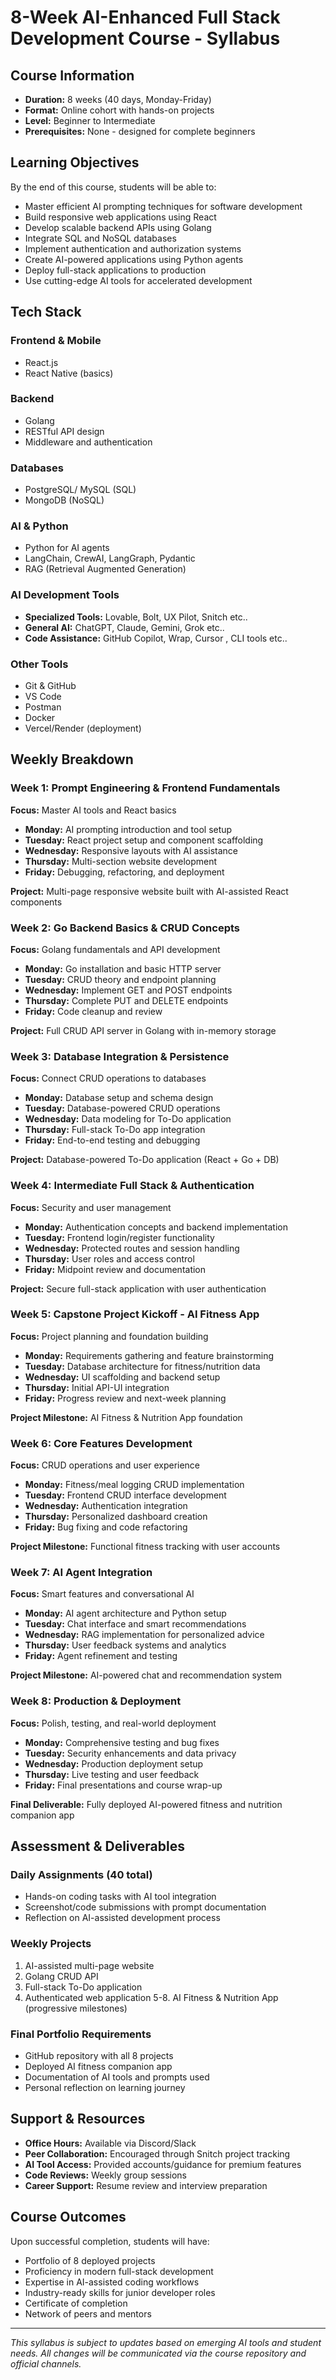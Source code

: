 # 8-Week AI-Enhanced Full Stack Development Course - Syllabus

## Course Information
- **Duration:** 8 weeks (40 days, Monday-Friday)
- **Format:** Online cohort with hands-on projects
- **Level:** Beginner to Intermediate
- **Prerequisites:** None - designed for complete beginners

## Learning Objectives
By the end of this course, students will be able to:
- Master efficient AI prompting techniques for software development
- Build responsive web applications using React
- Develop scalable backend APIs using Golang
- Integrate SQL and NoSQL databases
- Implement authentication and authorization systems
- Create AI-powered applications using Python agents
- Deploy full-stack applications to production
- Use cutting-edge AI tools for accelerated development

## Tech Stack
### Frontend & Mobile
- React.js
- React Native (basics)

### Backend
- Golang
- RESTful API design
- Middleware and authentication

### Databases
- PostgreSQL/ MySQL (SQL)
- MongoDB (NoSQL)

### AI & Python
- Python for AI agents
- LangChain, CrewAI, LangGraph, Pydantic
- RAG (Retrieval Augmented Generation)

### AI Development Tools
- **Specialized Tools:** Lovable, Bolt, UX Pilot, Snitch etc..
- **General AI:** ChatGPT, Claude, Gemini, Grok etc..
- **Code Assistance:** GitHub Copilot, Wrap, Cursor , CLI tools etc..

### Other Tools
- Git & GitHub
- VS Code
- Postman
- Docker
- Vercel/Render (deployment)

## Weekly Breakdown

### Week 1: Prompt Engineering & Frontend Fundamentals
**Focus:** Master AI tools and React basics
- **Monday:** AI prompting introduction and tool setup
- **Tuesday:** React project setup and component scaffolding
- **Wednesday:** Responsive layouts with AI assistance
- **Thursday:** Multi-section website development
- **Friday:** Debugging, refactoring, and deployment

**Project:** Multi-page responsive website built with AI-assisted React components

### Week 2: Go Backend Basics & CRUD Concepts
**Focus:** Golang fundamentals and API development
- **Monday:** Go installation and basic HTTP server
- **Tuesday:** CRUD theory and endpoint planning
- **Wednesday:** Implement GET and POST endpoints
- **Thursday:** Complete PUT and DELETE endpoints
- **Friday:** Code cleanup and review

**Project:** Full CRUD API server in Golang with in-memory storage

### Week 3: Database Integration & Persistence
**Focus:** Connect CRUD operations to databases
- **Monday:** Database setup and schema design
- **Tuesday:** Database-powered CRUD operations
- **Wednesday:** Data modeling for To-Do application
- **Thursday:** Full-stack To-Do app integration
- **Friday:** End-to-end testing and debugging

**Project:** Database-powered To-Do application (React + Go + DB)

### Week 4: Intermediate Full Stack & Authentication
**Focus:** Security and user management
- **Monday:** Authentication concepts and backend implementation
- **Tuesday:** Frontend login/register functionality
- **Wednesday:** Protected routes and session handling
- **Thursday:** User roles and access control
- **Friday:** Midpoint review and documentation

**Project:** Secure full-stack application with user authentication

### Week 5: Capstone Project Kickoff - AI Fitness App
**Focus:** Project planning and foundation building
- **Monday:** Requirements gathering and feature brainstorming
- **Tuesday:** Database architecture for fitness/nutrition data
- **Wednesday:** UI scaffolding and backend setup
- **Thursday:** Initial API-UI integration
- **Friday:** Progress review and next-week planning

**Project Milestone:** AI Fitness & Nutrition App foundation

### Week 6: Core Features Development
**Focus:** CRUD operations and user experience
- **Monday:** Fitness/meal logging CRUD implementation
- **Tuesday:** Frontend CRUD interface development
- **Wednesday:** Authentication integration
- **Thursday:** Personalized dashboard creation
- **Friday:** Bug fixing and code refactoring

**Project Milestone:** Functional fitness tracking with user accounts

### Week 7: AI Agent Integration
**Focus:** Smart features and conversational AI
- **Monday:** AI agent architecture and Python setup
- **Tuesday:** Chat interface and smart recommendations
- **Wednesday:** RAG implementation for personalized advice
- **Thursday:** User feedback systems and analytics
- **Friday:** Agent refinement and testing

**Project Milestone:** AI-powered chat and recommendation system

### Week 8: Production & Deployment
**Focus:** Polish, testing, and real-world deployment
- **Monday:** Comprehensive testing and bug fixes
- **Tuesday:** Security enhancements and data privacy
- **Wednesday:** Production deployment setup
- **Thursday:** Live testing and user feedback
- **Friday:** Final presentations and course wrap-up

**Final Deliverable:** Fully deployed AI-powered fitness and nutrition companion app

## Assessment & Deliverables

### Daily Assignments (40 total)
- Hands-on coding tasks with AI tool integration
- Screenshot/code submissions with prompt documentation
- Reflection on AI-assisted development process

### Weekly Projects
1. AI-assisted multi-page website
2. Golang CRUD API
3. Full-stack To-Do application
4. Authenticated web application
5-8. AI Fitness & Nutrition App (progressive milestones)

### Final Portfolio Requirements
- GitHub repository with all 8 projects
- Deployed AI fitness companion app
- Documentation of AI tools and prompts used
- Personal reflection on learning journey

## Support & Resources
- **Office Hours:** Available via Discord/Slack
- **Peer Collaboration:** Encouraged through Snitch project tracking
- **AI Tool Access:** Provided accounts/guidance for premium features
- **Code Reviews:** Weekly group sessions
- **Career Support:** Resume review and interview preparation

## Course Outcomes
Upon successful completion, students will have:
- Portfolio of 8 deployed projects
- Proficiency in modern full-stack development
- Expertise in AI-assisted coding workflows
- Industry-ready skills for junior developer roles
- Certificate of completion
- Network of peers and mentors


---
*This syllabus is subject to updates based on emerging AI tools and student needs. All changes will be communicated via the course repository and official channels.*